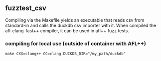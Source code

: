 ## fuzztest_csv
Compiling via the Makefile yields an executable that reads csv from standard-in and calls the duckdb csv importer with it.
When compiled the afl-clang-fast++ compiler, it can be used in afl++ fuzz tests.

### compiling for local use (outside of container with AFL++)
`make CXX=clang++ CC=clang DUCKDB_DIR="/my_path/duckdb"`
